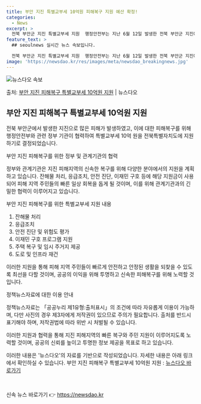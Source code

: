 ```yaml
---
title: 부안 지진 특별교부세 10억원 피해복구 지원 예산 확정!
categories:
  - News
excerpt: >
  전북 부안군 지진 특별교부세 지원  행정안전부는 지난 6월 12일 발생한 전북 부안군 지진에 대한 조속한 피…
feature_text: >
  ## seoulnews 실시간 뉴스 속보입니다.

  전북 부안군 지진 특별교부세 지원  행정안전부는 지난 6월 12일 발생한 전북 부안군 지진에 대한 조속한 피…
image: 'https://newsdao.kr/res/images/meta/newsdao_breakingnews.jpg'
---
```


![뉴스다오 속보](https://newsdao.kr/res/images/meta/newsdao_breakingnews.jpg)

<p>출처: <a href="https://newsdao.kr/4274" rel="dofollow">부안 지진 피해복구 특별교부세 10억원 지원</a> | 뉴스다오</p>

<h2 data-ke-size="size26">부안 지진 피해복구 특별교부세 10억원 지원</h2>

전북 부안군에서 발생한 지진으로 많은 피해가 발생하였고, 이에 대한 피해복구를 위해 행정안전부와 관련 정부 기관이 협력하여 특별교부세 10억 원을 전북특별자치도에 지원하기로 결정되었습니다.

부안 지진 피해복구를 위한 정부 및 관계기관의 협력

정부와 관계기관은 지진 피해지역의 신속한 복구를 위해 다양한 분야에서의 지원을 계획하고 있습니다. 잔해물 처리, 응급조치, 안전 진단, 이재민 구호 등에 해당 지원금이 사용되어 피해 지역 주민들의 빠른 일상 회복을 돕게 될 것이며, 이를 위해 관계기관과의 긴밀한 협력이 이루어지고 있습니다.

부안 지진 피해복구를 위한 특별교부세 지원 내용

1. 잔해물 처리
2. 응급조치
3. 안전 진단 및 위험도 평가
4. 이재민 구호 프로그램 지원
5. 주택 복구 및 임시 주거지 제공
6. 도로 및 인프라 재건

이러한 지원을 통해 피해 지역 주민들이 빠르게 안전하고 안정된 생활을 되찾을 수 있도록 최선을 다할 것이며, 공공의 이익을 위해 투명하고 신속한 피해복구를 위해 노력할 것입니다.

정책뉴스자료에 대한 이용 안내

정책뉴스자료는 「공공누리 제1유형:출처표시」의 조건에 따라 자유롭게 이용이 가능하며, 다만 사진의 경우 제3자에게 저작권이 있으므로 주의가 필요합니다. 출처를 반드시 표기해야 하며, 저작권법에 따라 위반 시 처벌될 수 있습니다.

이러한 지원과 협력을 통해 지진 피해지역의 빠른 복구와 주민 지원이 이루어지도록 노력할 것이며, 공공의 신뢰를 높이고 투명한 정보 제공을 목표로 하고 있습니다.

이러한 내용은 '뉴스다오'의 자료를 기반으로 작성되었습니다. 자세한 내용은 아래 링크에서 확인하실 수 있습니다.
부안 지진 피해복구 특별교부세 10억원 지원 : <a href="https://newsdao.kr/4274">뉴스다오 바로가기</a>

<p data-ke-size="size16">&nbsp;</p> 

신속 뉴스 바로가기 👉 <a href="https://newsdao.kr" rel="dofollow">https://newsdao.kr</a>


